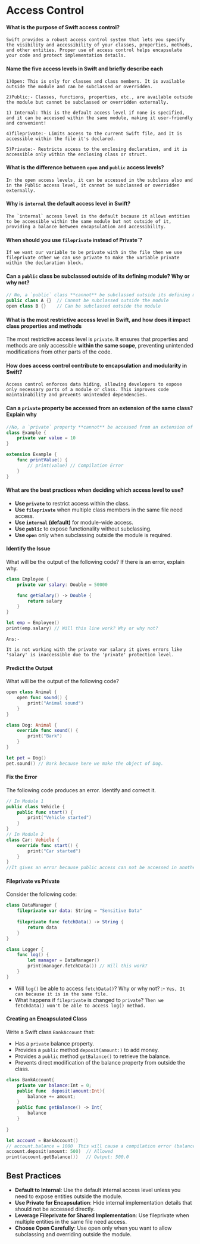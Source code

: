 # Access Control

#### What is the purpose of Swift access control?

```text
Swift provides a robust access control system that lets you specify the visibility and accessibility of your classes, properties, methods, and other entities. Proper use of access control helps encapsulate your code and protect implementation details.
```

#### Name the five access levels in Swift and briefly describe each

```text
1)Open: This is only for classes and class members. It is available outside the module and can be subclassed or overridden.

2)Public:- Classes, functions, properties, etc., are available outside the module but cannot be subclassed or overridden externally.

1) Internal: This is the default access level if none is specified, and it can be accessed within the same module, making it user-friendly and convenient!

4)fileprivate:- Limits access to the current Swift file, and It is accessible within the file it's declared.

5)Private:- Restricts access to the enclosing declaration, and it is accessible only within the enclosing class or struct.
```

#### What is the difference between `open` and `public` access levels?

```text
In the open access levels, it can be accessed in the subclass also and in the Public access level, it cannot be subclassed or overridden externally.
```

#### Why is `internal` the default access level in Swift?

```text
The `internal` access level is the default because it allows entities to be accessible within the same module but not outside of it, providing a balance between encapsulation and accessibility.
```

#### When should you use `fileprivate` instead of Private`?

```text
If we want our variable to be private with in the file then we use fileprivate other we can use private to make the variable private within the declaration block.
```

#### Can a `public` class be subclassed outside of its defining module? Why or why not?

```swift
// No, a `public` class **cannot** be subclassed outside its defining module. To allow subclassing, the class must be marked as `open`.
public class A {}  // Cannot be subclassed outside the module
open class B {}    // Can be subclassed outside the module
```

#### What is the most restrictive access level in Swift, and how does it impact class properties and methods

The most restrictive access level is `private`. It ensures that properties and methods are only accessible **within the same scope**, preventing unintended modifications from other parts of the code.

#### How does access control contribute to encapsulation and modularity in Swift?

```text
Access control enforces data hiding, allowing developers to expose only necessary parts of a module or class. This improves code maintainability and prevents unintended dependencies.
```

#### Can a `private` property be accessed from an extension of the same class? Explain why

```swift
//No, a `private` property **cannot** be accessed from an extension of the same class. `private` restricts access to the declaring scope only, whereas `fileprivate` allows access within the same file.
class Example {
    private var value = 10
}

extension Example {
    func printValue() {
        // print(value) // Compilation Error
    }
}

```

#### What are the best practices when deciding which access level to use?

- **Use `private`** to restrict access within the class.
- **Use `fileprivate`** when multiple class members in the same file need access.
- **Use `internal` (default)** for module-wide access.
- **Use `public`** to expose functionality without subclassing.
- **Use `open`** only when subclassing outside the module is required.

#### Identify the Issue

What will be the output of the following code? If there is an error, explain why.

```swift
class Employee {
    private var salary: Double = 50000

    func getSalary() -> Double {
        return salary
    }
}

let emp = Employee()
print(emp.salary) // Will this line work? Why or why not?
```

`Ans:-`

```text
It is not working with the private var salary it gives errors like 'salary' is inaccessible due to the 'private' protection level.
```

#### Predict the Output

What will be the output of the following code?

```swift
open class Animal {
    open func sound() {
        print("Animal sound")
    }
}

class Dog: Animal {
    override func sound() {
        print("Bark")
    }
}

let pet = Dog()
pet.sound() // Bark because here we make the object of Dog.
```

#### Fix the Error

The following code produces an error. Identify and correct it.

```swift
// In Module 1
public class Vehicle {
    public func start() {
        print("Vehicle started")
    }
}
// In Module 2
class Car: Vehicle {
    override func start() {
        print("Car started")
    }
}
//It gives an error because public access can not be accessed in another module
```

#### Fileprivate vs Private

Consider the following code:

```swift
class DataManager {
    fileprivate var data: String = "Sensitive Data"
    
    fileprivate func fetchData() -> String {
        return data
    }
}

class Logger {
    func log() {
        let manager = DataManager()
        print(manager.fetchData()) // Will this work?
    }
}
```

- Will `log()` be able to access `fetchData()`? Why or why not?  :- `Yes, It can because it is in the same file.`
- What happens if `fileprivate` is changed to `private`? `Then we fetchdata() won't be able to access log() method.`

#### Creating an Encapsulated Class

Write a Swift class `BankAccount` that:

- Has a `private` balance property.
- Provides a `public` method `deposit(amount:)` to add money.
- Provides a `public` method `getBalance()` to retrieve the balance.
- Prevents direct modification of the balance property from outside the class.

```swift
class BankAccount{
    private var balance:Int = 0;
    public func  deposit(amount:Int){
        balance += amount;
    }
    public func getBalance() -> Int{
        balance
    }
    
}

let account = BankAccount()
// account.balance = 1000  This will cause a compilation error (balance is private)
account.deposit(amount: 500)  // Allowed
print(account.getBalance())   // Output: 500.0
```

## Best Practices

- **Default to Internal**: Use the default internal access level unless you need to expose entities outside the module.
- **Use Private for Encapsulation**: Hide internal implementation details that should not be accessed directly.
- **Leverage Fileprivate for Shared Implementation**: Use fileprivate when multiple entities in the same file need access.
- **Choose Open Carefully**: Use open only when you want to allow subclassing and overriding outside the module.
